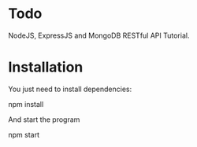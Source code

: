 # Todo

NodeJS, ExpressJS and MongoDB RESTful API Tutorial.

# Installation

You just need to install dependencies:

npm install

And start the program

npm start

